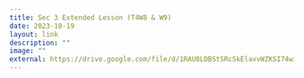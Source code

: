 ```yaml
---
title: Sec 3 Extended Lesson (T4W8 & W9)
date: 2023-10-19
layout: link
description: ""
image: ""
external: https://drive.google.com/file/d/1RAU8LDBStSRcSkElavvWZKSI74wiF221/view?usp=sharing
---
```

